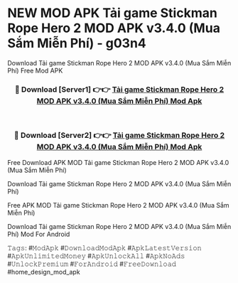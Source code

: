 # NEW MOD APK Tải game Stickman Rope Hero 2 MOD APK v3.4.0 (Mua Sắm Miễn Phí) - g03n4
Download Tải game Stickman Rope Hero 2 MOD APK v3.4.0 (Mua Sắm Miễn Phí) Free Mod APK

<div align="center">
<h3>🔴 Download [Server1] 👉👉 <a href="https://apk-comot.site?title=Tải_game_Stickman_Rope_Hero_2_MOD_APK_v3.4.0_(Mua_Sắm_Miễn_Phí)">Tải game Stickman Rope Hero 2 MOD APK v3.4.0 (Mua Sắm Miễn Phí) Mod Apk</a></h3><br>

<h3>🔴 Download [Server2] 👉👉 <a href="https://apk-comot.site?title=Tải_game_Stickman_Rope_Hero_2_MOD_APK_v3.4.0_(Mua_Sắm_Miễn_Phí)">Tải game Stickman Rope Hero 2 MOD APK v3.4.0 (Mua Sắm Miễn Phí) Mod Apk</a></h3>
</div>


Free Download APK MOD Tải game Stickman Rope Hero 2 MOD APK v3.4.0 (Mua Sắm Miễn Phí)

Download Tải game Stickman Rope Hero 2 MOD APK v3.4.0 (Mua Sắm Miễn Phí) 

Free APK MOD Tải game Stickman Rope Hero 2 MOD APK v3.4.0 (Mua Sắm Miễn Phí) 

Download Tải game Stickman Rope Hero 2 MOD APK v3.4.0 (Mua Sắm Miễn Phí) Mod For Android

𝚃𝚊𝚐𝚜: #𝙼𝚘𝚍𝙰𝚙𝚔 #𝙳𝚘𝚠𝚗𝚕𝚘𝚊𝚍𝙼𝚘𝚍𝙰𝚙𝚔 #𝙰𝚙𝚔𝙻𝚊𝚝𝚎𝚜𝚝𝚅𝚎𝚛𝚜𝚒𝚘𝚗 #𝙰𝚙𝚔𝚄𝚗𝚕𝚒𝚖𝚒𝚝𝚎𝚍𝙼𝚘𝚗𝚎𝚢 #𝙰𝚙𝚔𝚄𝚗𝚕𝚘𝚌𝚔𝙰𝚕𝚕 #𝙰𝚙𝚔𝙽𝚘𝙰𝚍𝚜 #𝚄𝚗𝚕𝚘𝚌𝚔𝙿𝚛𝚎𝚖𝚒𝚞𝚖 #𝙵𝚘𝚛𝙰𝚗𝚍𝚛𝚘𝚒𝚍 #𝙵𝚛𝚎𝚎𝙳𝚘𝚠𝚗𝚕𝚘𝚊𝚍 #home_design_mod_apk